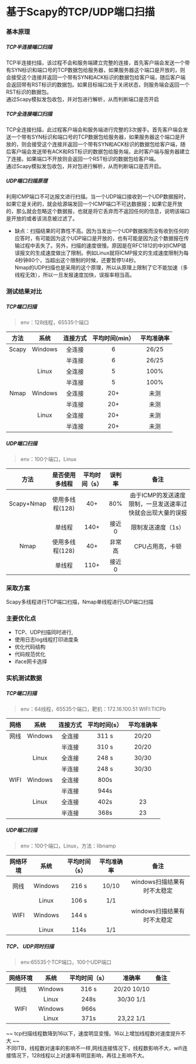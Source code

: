 # 基于Scapy的TCP/UDP端口扫描
### 基本原理
##### TCP半连接端口扫描 
TCP半连接扫描，该过程不会和服务端建立完整的连接，首先客户端会发送一个带有SYN标识和端口号的TCP数据包给服务器，如果服务器这个端口是开放的，则会接受这个连接并返回一个带有SYN和ACK标识的数据包给客户端，随后客户端会返回带有RST标识的数据包。如果目标端口处于关闭状态，则服务端会返回一个RST标识的数据包。  
通过Scapy模拟发包收包，并对包进行解析，从而判断端口是否开启

##### TCP全连接端口扫描
TCP全连接扫描，此过程客户端会和服务端进行完整的3次握手。首先客户端会发送一个带有SYN标识和端口号的TCP数据包给服务器，如果服务器这个端口是开放的，则会接受这个连接并返回一个带有SYN和ACK标识的数据包给客户端，随后客户端会发送带有ACK和RST标识的数据包给服务端，此时客户端与服务器建立了连接。如果端口不开放则会返回一个RST标识的数据包给客户端。  
通过Scapy模拟发包收包，并对包进行解析，从而判断端口是否开启。

##### UDP端口扫描原理
利用ICMP端口不可达报文进行扫描。当一个UDP端口接收到一个UDP数据报时，如果它是关闭的，就会给源端发回一个ICMP端口不可达数据报；如果它是开放的，那么就会忽略这个数据报，也就是将它丢弃而不返回任何的信息，说明该端口是开放的或者该消息被过滤了。   
* 缺点：扫描结果的可靠性不高。因为当发出一个UDP数据报而没有收到任何的应答时，有可能因为这个UDP端口是开放的，也有可能是因为这个数据报在传输过程中丢失了。另外，扫描的速度很慢。原因是在RFC1812的中对ICMP错误报文的生成速度做出了限制。例如Linux就将ICMP报文的生成速度限制为每4秒钟80个，当超出这个限制的时候，还要暂停1/4秒。    
Nmap的UDP扫描也是采用的这个原理，所以从原理上限制了它不能加速（多线程无效），所以一旦发报速度加快，误报率相当高。

### 测试结果对比
##### TCP端口扫描
> env：128线程，65535个端口  
  
| 方法    | 系统   |连接方式	 | 平均时间(min） |	平均准确率 |  
| :-----: | :-----: | :-----: | :-----: | :-----: |  
|Scapy	| Windows |全连接 |6	| 26/25 | 
|	|         |半连接 |6	| 26/25 |
|	|Linux	  |全连接 |5       |100% |
|	|	  |半连接 |5	|100% |
|Nmap	|Windows  |全连接 |20+	|未测 |
|	|	  |半连接 |20+	|未测|
|	|Linux	  |全连接 |20+	|未测|
|	|	  |半连接 |20+	|未测|

##### UDP端口扫描
> env：100个端口，Linux
  
| 方法 |是否使用多线程|平均时间（s）| 误判率 | 备注 |  
| :-----: | :-----: | :-----: | :-----: | :-----: |  
|Scapy+Nmap	| 使用多线程(128)|40+ |80%| 由于ICMP的发送速度限制，一旦发送速率过快就会出现大量的误报 | 
|	| 单线程  |140+|接近0|  限制发送速度（1s）|
|Nmap	|使用多线程(128)  |40+ |非常高|CPU占用高，卡顿 |
|	|	单线程  |110+ |接近0	||

### 采取方案
Scapy多线程进行TCP端口扫描，Nmap单线程进行UDP端口扫描

### 主要优化点
* TCP、UDP扫描同时进行,
* 使用日志log线程打印进度条
* 优化代码结构
* 代码规范优化
* iface网卡选择 

### 实机测试数据
##### TCP端口扫描
> env：64线程，65535个端口，靶机：172.16.100.51  WIFI:TICPb

| 网络   |  系统   | 连接方式 | 平均时间(s）       | 平均准确率 |
| :---: | :-----: | :------: | :------------:  | :--------: |
| 网线   | Windows |  全连接  |       311 s       |   20/20    |
|       |         |  半连接  |       310 s        |   20/20     |
|       |  Linux  |  全连接  |       248 s        |    30/30    |
|       |         |  半连接  |      248 s        |    30/30   | 
|WIFI   | Windows |  全连接  |       800s        |        |
|       |         |  半连接  |       944s            |       |
|       |  Linux  |  全连接  |       402s     |     23  |
|       |         |  半连接  |       368s       |   23   | 


##### UDP端口扫描
> env：100个端口，Linux，方法：libnamp

|    网络环境  | 系统     | 平均时间（s） | 平均准确率    |                            备注                    |
| :--------: | :-----: | :-----------: | :----: | :------------------------------------------------: |
| 网线        | Windows   |      216 s    | 10/10    |          windows扫描结果有时不太稳定          |
|            |  Linux    |     106 s     |  1/1  |                                                 |
| WIFI       |  Windows |       144 s    |    |                  windows扫描结果有时不太稳定                                |
|            |   Linux   |      114s   |  1/1   |                                                 |

##### TCP、 UDP同时扫描
> env:65535个TCP端口，100个UDP端口  

|    网络环境  | 系统     | 平均时间（s） | 准确率    |                            备注                    |
| :--------: | :-----: | :-----------: | :----: | :------------------------------------------------: |
| 网线        | Windows   |       316 s       |  20/20 10/10  |                                                   |
|            |  Linux    |     248s     |   30/30 1/1  |                                        |
| WIFI       |  Windows |        966s   |     |                                                  |
|            |   Linux   |      371s     |  23,22 1/1   |                                                 |

      
~~ tcp扫描线程数降到16以下，速度明显变慢。16以上增加线程数对速度提升不大 ~~   
不同ITB，线程数对速率的影响不一样,网线连接情况下，线程数影响不大，wifi连接情况下，128线程以上对速率有明显影响，再往上影响不大。
